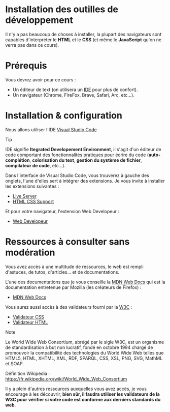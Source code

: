 # Installation des outilles de développement

Il n'y a pas beaucoup de choses à installer, la plupart des navigateurs sont capables d'interpréter le **HTML** et le **CSS** (et même le **JavaScript** qu'on ne verra pas dans ce cours).

# Prérequis

Vous devrez avoir pour ce cours :
- Un éditeur de text (on utilisera un [IDE](https://fr.wikipedia.org/wiki/Environnement_de_d%C3%A9veloppement) pour plus de confort).
- Un navigateur (Chrome, FireFox, Brave, Safari, Arc, etc...).

# Installation & configuration

Nous allons utiliser l'IDE [Visual Studio Code](https://code.visualstudio.com/)

> [!TIP]
> IDE signifie **Itegrated Developement Environment**, il s'agit d'un éditeur de code comportant des fonctionnalités pratiques pour écrire du code (**auto-complétion**, **colorisation du text**, **gestion du système de fichier**, **compilateur de code**, etc...).

Dans l'interface de Visual Studio Code, vous trouverez à gauche des onglets, l'une d'elles sert à intégrer des extensions. Je vous invite à installer les extensions suivantes :
- [Live Server](https://marketplace.visualstudio.com/items?itemName=ritwickdey.LiveServer)
- [HTML CSS Support](https://marketplace.visualstudio.com/items?itemName=ecmel.vscode-html-css)

Et pour votre navigateur, l'extension Web Developeur :
- [Web Developeur](https://chrispederick.com/work/web-developer/)

# Ressources à consulter sans modération

Vous avez accès à une multitude de ressources, le web est rempli d'astuces, de tutos, d'articles... et de documentations.

L'une des documentations que je vous conseille la [MDN Web Docs](https://developer.mozilla.org/fr/) qui est la documentation entretenue par Mozilla (les créateurs de Firefox) :
- [MDN Web Docs](https://developer.mozilla.org/fr/)

Vous aurez aussi accès à des validateurs fourni par la [W3C](https://www.w3.org/) :
- [Validateur CSS](https://jigsaw.w3.org/css-validator/)
- [Validateur HTML](https://validator.w3.org/)

> [!NOTE]
> Le World Wide Web Consortium, abrégé par le sigle W3C, est un organisme de standardisation à but non lucratif, fondé en octobre 1994 chargé de promouvoir la compatibilité des technologies du World Wide Web telles que HTML5, HTML, XHTML, XML, RDF, SPARQL, CSS, XSL, PNG, SVG, MathML et SOAP.
>
> Définition Wikipédia :  
> https://fr.wikipedia.org/wiki/World_Wide_Web_Consortium

Il y a plein d'autres ressources auxquelles vous avez accès, je vous encourage à les découvrir, **bien sûr, il faudra utiliser les validateurs de la W3C pour vérifier si votre code est conforme aux derniers standards du web**.